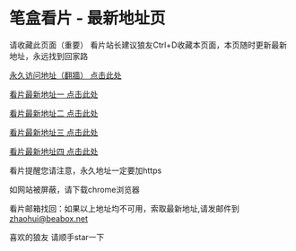 # 笔盒看片 - 最新地址页

请收藏此页面（重要）
看片站长建议狼友Ctrl+D收藏本页面，本页随时更新最新地址，永远找到回家路

[永久访问地址（翻牆） 点击此处](https://beabox.net/)

[看片最新地址一 点击此处](https://bhd0q3g0j7.shop)

[看片最新地址二 点击此处](https://bhz4m3t2s0.shop)

[看片最新地址三 点击此处](https://bhy8q3g9g9t0.shop)

[看片最新地址四 点击此处](https://bhn7w2r4o1x4.shop)

看片提醒您请注意，永久地址一定要加https

如网站被屏蔽，请下载chrome浏览器

看片邮箱找回：如果以上地址均不可用，索取最新地址,请发邮件到 zhaohui@beabox.net

喜欢的狼友 请顺手star一下